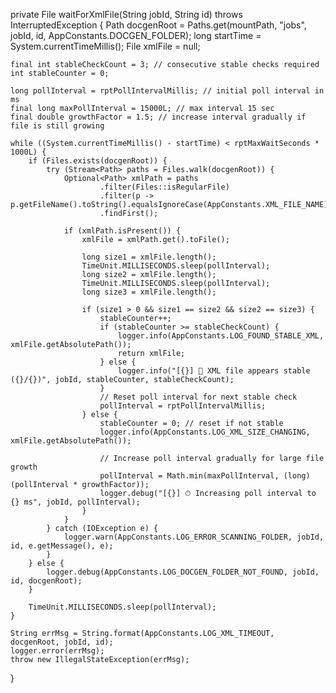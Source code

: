 private File waitForXmlFile(String jobId, String id) throws InterruptedException {
    Path docgenRoot = Paths.get(mountPath, "jobs", jobId, id, AppConstants.DOCGEN_FOLDER);
    long startTime = System.currentTimeMillis();
    File xmlFile = null;

    final int stableCheckCount = 3; // consecutive stable checks required
    int stableCounter = 0;

    long pollInterval = rptPollIntervalMillis; // initial poll interval in ms
    final long maxPollInterval = 15000L; // max interval 15 sec
    final double growthFactor = 1.5; // increase interval gradually if file is still growing

    while ((System.currentTimeMillis() - startTime) < rptMaxWaitSeconds * 1000L) {
        if (Files.exists(docgenRoot)) {
            try (Stream<Path> paths = Files.walk(docgenRoot)) {
                Optional<Path> xmlPath = paths
                        .filter(Files::isRegularFile)
                        .filter(p -> p.getFileName().toString().equalsIgnoreCase(AppConstants.XML_FILE_NAME))
                        .findFirst();

                if (xmlPath.isPresent()) {
                    xmlFile = xmlPath.get().toFile();

                    long size1 = xmlFile.length();
                    TimeUnit.MILLISECONDS.sleep(pollInterval);
                    long size2 = xmlFile.length();
                    TimeUnit.MILLISECONDS.sleep(pollInterval);
                    long size3 = xmlFile.length();

                    if (size1 > 0 && size1 == size2 && size2 == size3) {
                        stableCounter++;
                        if (stableCounter >= stableCheckCount) {
                            logger.info(AppConstants.LOG_FOUND_STABLE_XML, xmlFile.getAbsolutePath());
                            return xmlFile;
                        } else {
                            logger.info("[{}] 📄 XML file appears stable ({}/{})", jobId, stableCounter, stableCheckCount);
                        }
                        // Reset poll interval for next stable check
                        pollInterval = rptPollIntervalMillis;
                    } else {
                        stableCounter = 0; // reset if not stable
                        logger.info(AppConstants.LOG_XML_SIZE_CHANGING, xmlFile.getAbsolutePath());

                        // Increase poll interval gradually for large file growth
                        pollInterval = Math.min(maxPollInterval, (long)(pollInterval * growthFactor));
                        logger.debug("[{}] ⏱ Increasing poll interval to {} ms", jobId, pollInterval);
                    }
                }
            } catch (IOException e) {
                logger.warn(AppConstants.LOG_ERROR_SCANNING_FOLDER, jobId, id, e.getMessage(), e);
            }
        } else {
            logger.debug(AppConstants.LOG_DOCGEN_FOLDER_NOT_FOUND, jobId, id, docgenRoot);
        }

        TimeUnit.MILLISECONDS.sleep(pollInterval);
    }

    String errMsg = String.format(AppConstants.LOG_XML_TIMEOUT, docgenRoot, jobId, id);
    logger.error(errMsg);
    throw new IllegalStateException(errMsg);
}
